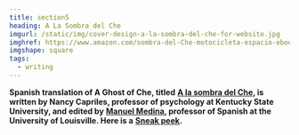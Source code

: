 ```yaml
---
title: section5
heading: A La Sombra del Che
imgurl: /static/img/cover-design-a-la-sombra-del-che-for-website.jpg
imghref: https://www.amazon.com/sombra-del-Che-motocicleta-espacio-ebook/dp/B07PP8TN78/
imgshape: square
tags:
  - writing
---
```

**Spanish translation of A Ghost of Che, titled** **[A la sombra del Che](https://www.amazon.com/sombra-del-Che-motocicleta-espacio-ebook/dp/B07PP8TN78/), is written by Nancy Capriles, professor of psychology at Kentucky State University, and edited by** **[Manuel Medina](https://louisville.edu/languages/about-us/faculty-profiles/manuel-medina-1), professor of Spanish at the University of Louisville.  Here is a** **[Sneak peek](https://www.amazon.es/dp/B07PP8TN78#reader_B07PP8TN78).**